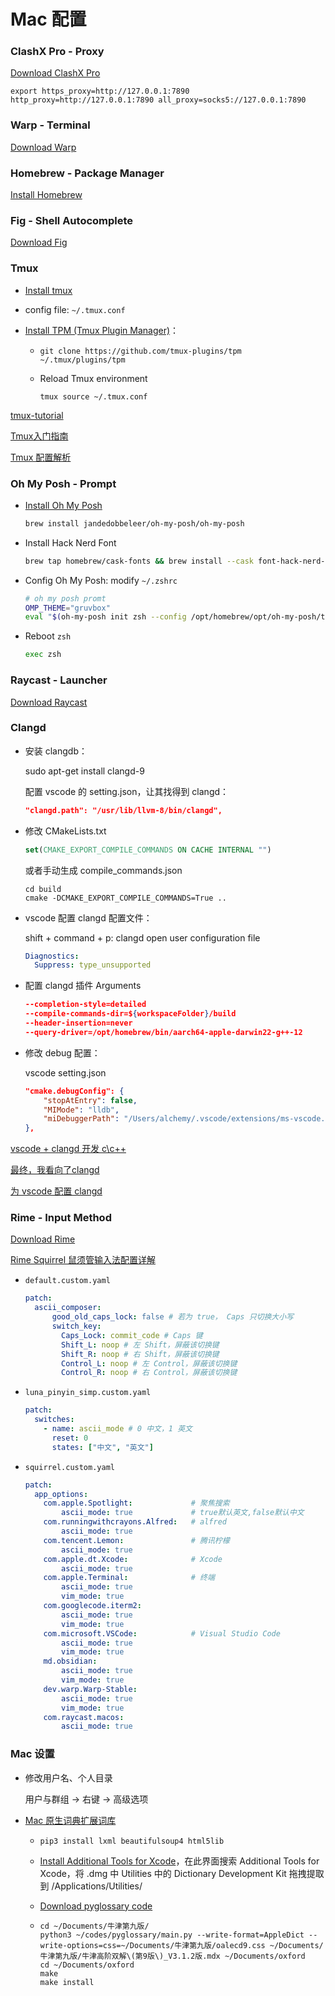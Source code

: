 # Mac 配置

### ClashX Pro - Proxy

[Download ClashX Pro](https://install.appcenter.ms/users/clashx/apps/clashx-pro/distribution_groups/public)

``` shell
export https_proxy=http://127.0.0.1:7890 http_proxy=http://127.0.0.1:7890 all_proxy=socks5://127.0.0.1:7890
```



### Warp - Terminal

[Download Warp](https://www.warp.dev/)



### Homebrew - Package Manager 

[Install Homebrew](https://mirrors.tuna.tsinghua.edu.cn/help/homebrew/)



### Fig - Shell Autocomplete

[Download Fig](https://fig.io/)



### Tmux

- [Install tmux](https://github.com/tmux/tmux/wiki/Installing)

- config file: `~/.tmux.conf` 

- [Install TPM (Tmux Plugin Manager)](https://github.com/tmux-plugins/tpm)：

  - ```shell
    git clone https://github.com/tmux-plugins/tpm ~/.tmux/plugins/tpm
    ```
  - Reload Tmux environment
    ```shel
    tmux source ~/.tmux.conf
    ```

[tmux-tutorial](https://github.com/bryant-video/tmux-tutorial)

[Tmux入门指南](https://cloud.tencent.com/developer/article/1095535)

[Tmux 配置解析](https://www.bilibili.com/video/BV1kT411S7GL)



### Oh My Posh - Prompt

- [Install Oh My Posh](https://ohmyposh.dev/docs/installation/macos)

  ``` sh
  brew install jandedobbeleer/oh-my-posh/oh-my-posh
  ```

- Install Hack Nerd Font

  ```sh
  brew tap homebrew/cask-fonts && brew install --cask font-hack-nerd-font
  ```

- Config Oh My Posh: modify `~/.zshrc`

  ```sh
  # oh my posh promt
  OMP_THEME="gruvbox"
  eval "$(oh-my-posh init zsh --config /opt/homebrew/opt/oh-my-posh/themes/$OMP_THEME.omp.json)"
  ```
  
- Reboot `zsh`

  ```sh
  exec zsh
  ```



### Raycast - Launcher

[Download Raycast](https://www.raycast.com/)



### Clangd 

- 安装 clangdb：

  sudo apt-get install clangd-9
  
  配置 vscode 的 setting.json，让其找得到 clangd：
  
  ``` json
  "clangd.path": "/usr/lib/llvm-8/bin/clangd",
  ```


- 修改 CMakeLists.txt

  ```cmake
  set(CMAKE_EXPORT_COMPILE_COMMANDS ON CACHE INTERNAL "")
  ```
  
  或者手动生成 compile_commands.json
  
  ```shell
  cd build
  cmake -DCMAKE_EXPORT_COMPILE_COMMANDS=True ..
  ```
  
- vscode 配置 clangd 配置文件：

  shift + command + p: clangd open user configuration file
  
  ``` yaml
  Diagnostics:
    Suppress: type_unsupported
  ```
  
- 配置 clangd 插件 Arguments

  ```json
  --completion-style=detailed
  --compile-commands-dir=${workspaceFolder}/build
  --header-insertion=never
  --query-driver=/opt/homebrew/bin/aarch64-apple-darwin22-g++-12
  ```

- 修改 debug 配置：

  vscode setting.json

  ``` json
  "cmake.debugConfig": {
      "stopAtEntry": false,
      "MIMode": "lldb",
      "miDebuggerPath": "/Users/alchemy/.vscode/extensions/ms-vscode.cpptools-1.14.3-darwin-arm64/debugAdapters/lldb-mi/bin/lldb-mi",
  },
  ```

[vscode + clangd 开发 c\c++](https://blog.csdn.net/weixin_43862847/article/details/119274382)

[最终，我看向了clangd](https://zhuanlan.zhihu.com/p/364518020)

[为 vscode 配置 clangd](https://juejin.cn/post/7126880493668139021)



### Rime - Input Method

[Download Rime](https://github.com/ssnhd/rime)

[Rime Squirrel 鼠须管输入法配置详解](https://ssnhd.com/2022/01/06/rime/)

- `default.custom.yaml`

  ``` yaml
  patch:
    ascii_composer:
        good_old_caps_lock: false # 若为 true， Caps 只切换大小写
        switch_key:
          Caps_Lock: commit_code # Caps 键
          Shift_L: noop # 左 Shift，屏蔽该切换键
          Shift_R: noop # 右 Shift，屏蔽该切换键
          Control_L: noop # 左 Control，屏蔽该切换键
          Control_R: noop # 右 Control，屏蔽该切换键
  ```
  
- `luna_pinyin_simp.custom.yaml`

  ``` yaml
  patch:
    switches:
      - name: ascii_mode # 0 中文，1 英文
        reset: 0
        states: ["中文", "英文"]
  ```
  
- `squirrel.custom.yaml`
  
  ``` yaml
  patch:
  	app_options:    
      com.apple.Spotlight:             # 聚焦搜索
          ascii_mode: true             # true默认英文,false默认中文
      com.runningwithcrayons.Alfred:   # alfred
          ascii_mode: true
      com.tencent.Lemon:               # 腾讯柠檬
          ascii_mode: true
      com.apple.dt.Xcode:              # Xcode
          ascii_mode: true
      com.apple.Terminal:              # 终端
          ascii_mode: true
          vim_mode: true
      com.googlecode.iterm2:
          ascii_mode: true
          vim_mode: true
      com.microsoft.VSCode:            # Visual Studio Code
          ascii_mode: true
          vim_mode: true
      md.obsidian:
          ascii_mode: true
          vim_mode: true
      dev.warp.Warp-Stable:
          ascii_mode: true
          vim_mode: true
      com.raycast.macos:
          ascii_mode: true
  ```




### Mac 设置

- 修改用户名、个人目录

  用户与群组 -> 右键 -> 高级选项

- [Mac 原生词典扩展词库](https://blog.csdn.net/qq_36239671/article/details/125226531)
  - `pip3 install lxml beautifulsoup4 html5lib`
  
  - [Install Additional Tools for Xcode](https://developer.apple.com/download/all/)，在此界面搜索 Additional Tools for Xcode，将 .dmg 中 Utilities 中的 Dictionary Development Kit 拖拽提取到 /Applications/Utilities/
  
  - [Download pyglossary code](https://github.com/ilius/pyglossary)
  
  - ```shell
    cd ~/Documents/牛津第九版/
    python3 ~/codes/pyglossary/main.py --write-format=AppleDict --write-options=css=~/Documents/牛津第九版/oalecd9.css ~/Documents/牛津第九版/牛津高阶双解\(第9版\)_V3.1.2版.mdx ~/Documents/oxford
    cd ~/Documents/oxford
    make
    make install
    ```

